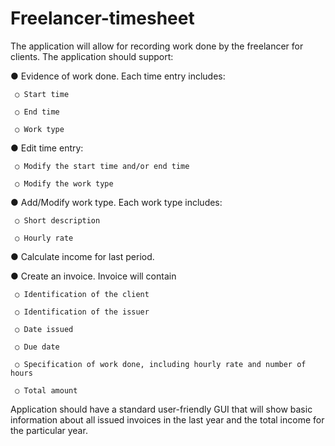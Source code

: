 # Freelancer-timesheet

The application will allow for recording work done by the freelancer for clients. The
application should support:

● Evidence of work done. Each time entry includes:

     ○ Start time
  
     ○ End time
  
     ○ Work type
  
● Edit time entry:

     ○ Modify the start time and/or end time
  
     ○ Modify the work type
  
● Add/Modify work type. Each work type includes:

     ○ Short description
  
     ○ Hourly rate
  
● Calculate income for last period.

● Create an invoice. Invoice will contain

     ○ Identification of the client
  
     ○ Identification of the issuer
  
     ○ Date issued
  
     ○ Due date
  
     ○ Specification of work done, including hourly rate and number of hours
  
     ○ Total amount
  
Application should have a standard user-friendly GUI that will show basic information
about all issued invoices in the last year and the total income for the particular year.
